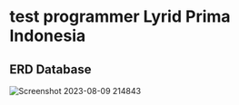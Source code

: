 # test programmer Lyrid Prima Indonesia
## ERD Database
![Screenshot 2023-08-09 214843](https://github.com/ardhikarestuyoviyanto/test-react-ci/assets/61740978/58c56dbe-161e-40dc-a656-f794df1855ea)
